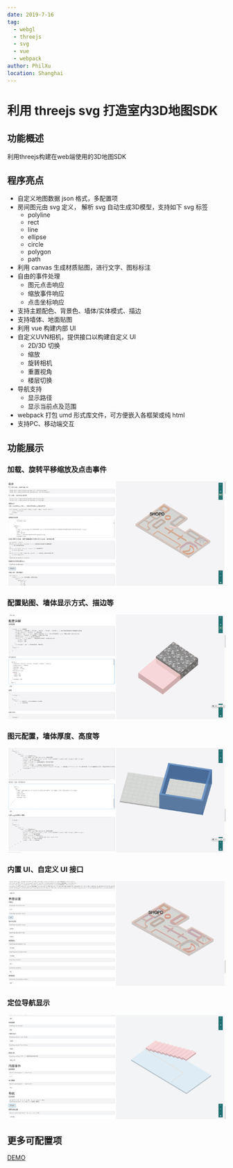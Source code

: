 ```yaml
---
date: 2019-7-16
tag:
  - webgl
  - threejs
  - svg
  - vue
  - webpack
author: PhilXu
location: Shanghai  
---
```


# 利用 threejs svg 打造室内3D地图SDK
## 功能概述
利用threejs构建在web端使用的3D地图SDK
## 程序亮点
- 自定义地图数据 json 格式，多配置项
- 房间图元由 svg 定义， 解析 svg 自动生成3D模型，支持如下 svg 标签
  - polyline
  - rect
  - line
  - ellipse
  - circle
  - polygon
  - path
- 利用 canvas 生成材质贴图，进行文字、图标标注
- 自由的事件处理
  - 图元点击响应
  - 缩放事件响应
  - 点击坐标响应
- 支持主题配色、背景色、墙体/实体模式、描边
- 支持墙体、地面贴图
- 利用 vue 构建内部 UI 
- 自定义UVN相机，提供接口以构建自定义 UI
  - 2D/3D 切换
  - 缩放
  - 旋转相机
  - 重置视角
  - 楼层切换
- 导航支持
  - 显示路径
  - 显示当前点及范围
- webpack 打包 umd 形式库文件，可方便嵌入各框架或纯 html
- 支持PC、移动端交互

## 功能展示
### 加载、旋转平移缩放及点击事件
![](../_images/3dmap/load.gif)
### 配置贴图、墙体显示方式、描边等
![](../_images/3dmap/global-config.gif)
### 图元配置，墙体厚度、高度等
![](../_images/3dmap/element-config.gif)
### 内置 UI、自定义 UI 接口
![](../_images/3dmap/camera.gif)
### 定位导航显示
![](../_images/3dmap/position.gif)

## 更多可配置项
[DEMO](http://rightmap.ews.m.jaeapp.com/demo.html)


